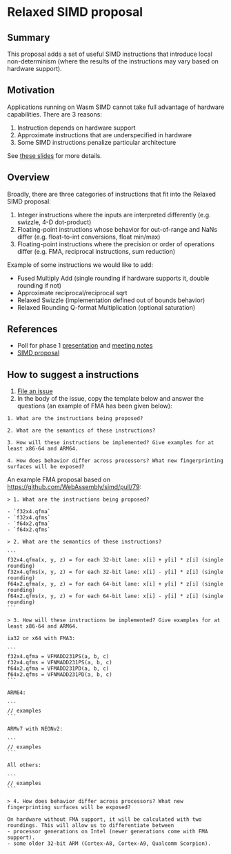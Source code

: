 # Relaxed SIMD proposal

## Summary

This proposal adds a set of useful SIMD instructions that introduce local
non-determinism (where the results of the instructions may vary based on
hardware support).

## Motivation

Applications running on Wasm SIMD cannot take full advantage of hardware
capabilities. There are 3 reasons:

1. Instruction depends on hardware support
2. Approximate instructions that are underspecified in hardware
3. Some SIMD instructions penalize particular architecture

See [these
slides](https://docs.google.com/presentation/d/1Qnx0nbNTRYhMONLuKyygEduCXNOv3xtWODfXfYokx1Y/edit?usp=sharing)
for more details.

## Overview

Broadly, there are three categories of instructions that fit into the Relaxed SIMD proposal:

1. Integer instructions where the inputs are interpreted differently (e.g.
   swizzle,  4-D dot-product)
2. Floating-point instructions whose behavior for out-of-range and NaNs differ
   (e.g. float-to-int conversions, float min/max)
3. Floating-point instructions where the precision or order of operations
   differ (e.g. FMA, reciprocal instructions, sum reduction)

Example of some instructions we would like to add:

- Fused Multiply Add (single rounding if hardware supports it, double rounding if not)
- Approximate reciprocal/reciprocal sqrt
- Relaxed Swizzle (implementation defined out of bounds behavior)
- Relaxed Rounding Q-format Multiplication (optional saturation)

## References

- Poll for phase 1
  [presentation](https://docs.google.com/presentation/d/1Qnx0nbNTRYhMONLuKyygEduCXNOv3xtWODfXfYokx1Y/edit?usp=sharing)
  and [meeting
  notes](https://github.com/WebAssembly/meetings/blob/master/main/2021/CG-03-16.md)
- [SIMD proposal](https://github.com/WebAssembly/simd)

## How to suggest a instructions

1. [File an issue](https://github.com/WebAssembly/relaxed-simd/issues/new)
2. In the body of the issue, copy the template below and answer the questions (an example of FMA has been given below):

```
1. What are the instructions being proposed?

2. What are the semantics of these instructions?

3. How will these instructions be implemented? Give examples for at least x86-64 and ARM64.

4. How does behavior differ across processors? What new fingerprinting surfaces will be exposed?
```

An example FMA proposal based on https://github.com/WebAssembly/simd/pull/79:

    > 1. What are the instructions being proposed?

    - `f32x4.qfma`
    - `f32x4.qfms`
    - `f64x2.qfma`
    - `f64x2.qfms`

    > 2. What are the semantics of these instructions?

    ```
    f32x4.qfma(x, y, z) = for each 32-bit lane: x[i] + y[i] * z[i] (single rounding)
    f32x4.qfms(x, y, z) = for each 32-bit lane: x[i] - y[i] * z[i] (single rounding)
    f64x2.qfma(x, y, z) = for each 64-bit lane: x[i] + y[i] * z[i] (single rounding)
    f64x2.qfms(x, y, z) = for each 64-bit lane: x[i] - y[i] * z[i] (single rounding)
    ```

    > 3. How will these instructions be implemented? Give examples for at least x86-64 and ARM64.

    ia32 or x64 with FMA3:

    ```
    f32x4.qfma = VFMADD231PS(a, b, c)
    f32x4.qfms = VFNMADD231PS(a, b, c)
    f64x2.qfma = VFMADD231PD(a, b, c)
    f64x2.qfms = VFNMADD231PD(a, b, c)
    ```

    ARM64:

    ```
    // examples
    ```

    ARMv7 with NEONv2:

    ```
    // examples
    ```

    All others:

    ```
    // examples
    ```

    > 4. How does behavior differ across processors? What new fingerprinting surfaces will be exposed?

    On hardware without FMA support, it will be calculated with two roundings. This will allow us to differentiate between
    - processor generations on Intel (newer generations come with FMA support).
    - some older 32-bit ARM (Cortex-A8, Cortex-A9, Qualcomm Scorpion).
